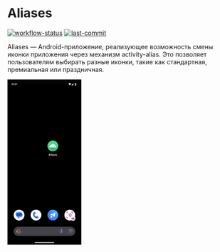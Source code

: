 Aliases
=

[![workflow-status](https://img.shields.io/github/actions/workflow/status/michaelbel/aliases/ci.yml?style=for-the-badge&logo=github&labelColor=3F464F)](https://github.com/michaelbel/aliases/actions)
[![last-commit](https://img.shields.io/github/last-commit/michaelbel/aliases?style=for-the-badge&logo=github&labelColor=3F464F)](https://github.com/michaelbel/aliases/commits)

Aliases — Android-приложение, реализующее возможность смены иконки приложения через механизм activity-alias. Это позволяет пользователям выбирать разные иконки, такие как стандартная, премиальная или праздничная.

<img src=".github/pics/app.gif" alt="App Video" width="33%">